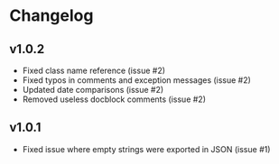 # Changelog

## v1.0.2

* Fixed class name reference (issue #2)
* Fixed typos in comments and exception messages (issue #2)
* Updated date comparisons (issue #2)
* Removed useless docblock comments (issue #2)


## v1.0.1

* Fixed issue where empty strings were exported in JSON (issue #1)

